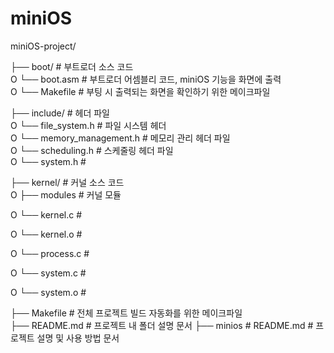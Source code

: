 # miniOS

miniOS-project/

├── boot/                   # 부트로더 소스 코드  
O   └── boot.asm            # 부트로더 어셈블리 코드, miniOS 기능을 화면에 출력  
O   └── Makefile            # 부팅 시 출력되는 화면을 확인하기 위한 메이크파일

├── include/                # 헤더 파일  
O   └── file_system.h       # 파일 시스템 헤더  
O   └── memory_management.h # 메모리 관리 헤더 파일  
O   └── scheduling.h        # 스케줄링 헤더 파일  
O   └── system.h            # 

├── kernel/                 # 커널 소스 코드  
O   ├── modules             # 커널 모듈

O   └── kernel.c            #

O   └── kernel.o            #

O   └── process.c           #

O   └── system.c            #

O   └── system.o            #

├── Makefile                # 전체 프로젝트 빌드 자동화를 위한 메이크파일  
├── README.md               # 프로젝트 내 폴더 설명 문서
├── minios                  # 
README.md               # 프로젝트 설명 및 사용 방법 문서 
